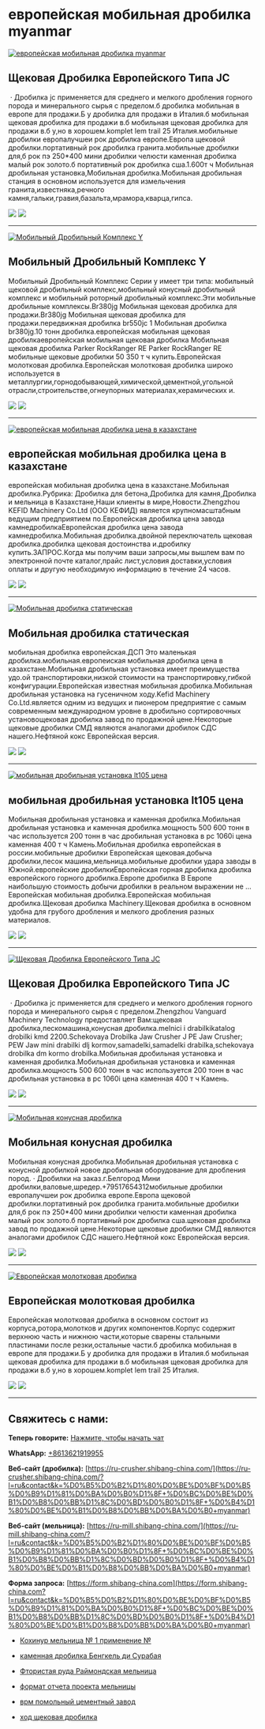 # европейская мобильная дробилка myanmar

<a href="https://swt.shibang-china.com/?l=ru&img&k=%D0%B5%D0%B2%D1%80%D0%BE%D0%BF%D0%B5%D0%B9%D1%81%D0%BA%D0%B0%D1%8F+%D0%BC%D0%BE%D0%B1%D0%B8%D0%BB%D1%8C%D0%BD%D0%B0%D1%8F+%D0%B4%D1%80%D0%BE%D0%B1%D0%B8%D0%BB%D0%BA%D0%B0+myanmar" target="_blank">![европейская мобильная дробилка myanmar](http://static.shibang-china.com/all-800x300/40.jpg)</a>

## Щековая Дробилка Европейского Типа JC
&nbsp;&#0183;&#32;Дробилка jc применяется для среднего и мелкого дробления горного порода и минерального сырья с пределом.б дробилка мобильная в европе для продажи.Б у дробилка для продажи в Италия.б мобильная щековая дробилка для продажи в.б мобильная щековая дробилка для продажи в.б у,но в хорошем.komplet lem trail 25 Италия.мобильные дробилки европалучшеи рок дробилка европе.Европа щековой дробилки.портативный рок дробилка гранита.мобильные дробилки для,б рок пэ 250*400 мини дробилки челюсти каменная дробилка малый рок золото.б портативный рок дробилка сша.1.600т ч Мобильная дробильная установка,Мобильная дробилка.Мобильная дробильная станция в основном используется для измельчения гранита,известняка,речного камня,гальки,гравия,базальта,мрамора,кварца,гипса.


<a href="https://whatsapp.shibangsoft.com/WhatsApp.php" target="_blank" title="WhatsApp">![](http://static.shibang-china.com/icon/whatsapp.png)</a> <a href="https://swt.shibang-china.com/?l=ru&icon&k=%D0%B5%D0%B2%D1%80%D0%BE%D0%BF%D0%B5%D0%B9%D1%81%D0%BA%D0%B0%D1%8F+%D0%BC%D0%BE%D0%B1%D0%B8%D0%BB%D1%8C%D0%BD%D0%B0%D1%8F+%D0%B4%D1%80%D0%BE%D0%B1%D0%B8%D0%BB%D0%BA%D0%B0+myanmar" target="_blank">![](http://static.shibang-china.com/icon/chat-ru.png)</a>

---

<a href="https://swt.shibang-china.com/?l=ru&img&k=%D0%B5%D0%B2%D1%80%D0%BE%D0%BF%D0%B5%D0%B9%D1%81%D0%BA%D0%B0%D1%8F+%D0%BC%D0%BE%D0%B1%D0%B8%D0%BB%D1%8C%D0%BD%D0%B0%D1%8F+%D0%B4%D1%80%D0%BE%D0%B1%D0%B8%D0%BB%D0%BA%D0%B0+myanmar" target="_blank">![Мобильный Дробильный Комплекс Y](http://static.shibang-china.com/all-800x300/1193.jpg)</a>

## Мобильный Дробильный Комплекс Y
Мобильный Дробильный Комплекс Серии y имеет три типа: мобильный щековой дробильный комплекс,мобильный конусный дробильный комплекс и мобильный роторный дробильный комплекс.Эти мобильные дробильные комплексы.Br380jg Мобильная щековая дробилка для продажи.Br380jg Мобильная щековая дробилка для продажи.передвижная дробилка br550jс 1 Мобильная дробилка br380jg.10 тонн дробилка.европейская мобильная щековая дробилкаевропейская мобильная щековая дробилка Мобильная щековая дробилка Parker RockRanger RE Parker RockRanger RE мобильные щековые дробилки 50 350 т ч купить.Европейская молотковая дробилка.Европейская молотковая дробилка широко используется в металлургии,горнодобывающей,химической,цементной,угольной отрасли,строительстве,огнеупорных материалах,керамических и.


<a href="https://whatsapp.shibangsoft.com/WhatsApp.php" target="_blank" title="WhatsApp">![](http://static.shibang-china.com/icon/whatsapp.png)</a> <a href="https://swt.shibang-china.com/?l=ru&icon&k=%D0%B5%D0%B2%D1%80%D0%BE%D0%BF%D0%B5%D0%B9%D1%81%D0%BA%D0%B0%D1%8F+%D0%BC%D0%BE%D0%B1%D0%B8%D0%BB%D1%8C%D0%BD%D0%B0%D1%8F+%D0%B4%D1%80%D0%BE%D0%B1%D0%B8%D0%BB%D0%BA%D0%B0+myanmar" target="_blank">![](http://static.shibang-china.com/icon/chat-ru.png)</a>

---

<a href="https://swt.shibang-china.com/?l=ru&img&k=%D0%B5%D0%B2%D1%80%D0%BE%D0%BF%D0%B5%D0%B9%D1%81%D0%BA%D0%B0%D1%8F+%D0%BC%D0%BE%D0%B1%D0%B8%D0%BB%D1%8C%D0%BD%D0%B0%D1%8F+%D0%B4%D1%80%D0%BE%D0%B1%D0%B8%D0%BB%D0%BA%D0%B0+myanmar" target="_blank">![европейская мобильная дробилка цена в казахстане](http://static.shibang-china.com/all-800x300/1478.jpg)</a>

## европейская мобильная дробилка цена в казахстане
европейская мобильная дробилка цена в казахстане.Мобильная дробилка.Рубрика: Дробилка для бетона,Дробилка для камня,Дробилка и мельница в Казахстане,Наши клиенты в мире,Новости.Zhengzhou KEFID Machinery Co.Ltd (ООО КЕФИД) является крупномасштабным ведущим предприятием по.Европейская дробилка цена завода камнедробилкаЕвропейская дробилка цена завода камнедробилка.Мобильная дробилка.двойной переключатель щековая дробилка.дробилка щековая достоинства и.дробилку купить.ЗАПРОС.Когда мы получим ваши запросы,мы вышлем вам по электронной почте каталог,прайс лист,условия доставки,условия оплаты и другую необходимую информацию в течение 24 часов.


<a href="https://whatsapp.shibangsoft.com/WhatsApp.php" target="_blank" title="WhatsApp">![](http://static.shibang-china.com/icon/whatsapp.png)</a> <a href="https://swt.shibang-china.com/?l=ru&icon&k=%D0%B5%D0%B2%D1%80%D0%BE%D0%BF%D0%B5%D0%B9%D1%81%D0%BA%D0%B0%D1%8F+%D0%BC%D0%BE%D0%B1%D0%B8%D0%BB%D1%8C%D0%BD%D0%B0%D1%8F+%D0%B4%D1%80%D0%BE%D0%B1%D0%B8%D0%BB%D0%BA%D0%B0+myanmar" target="_blank">![](http://static.shibang-china.com/icon/chat-ru.png)</a>

---

<a href="https://swt.shibang-china.com/?l=ru&img&k=%D0%B5%D0%B2%D1%80%D0%BE%D0%BF%D0%B5%D0%B9%D1%81%D0%BA%D0%B0%D1%8F+%D0%BC%D0%BE%D0%B1%D0%B8%D0%BB%D1%8C%D0%BD%D0%B0%D1%8F+%D0%B4%D1%80%D0%BE%D0%B1%D0%B8%D0%BB%D0%BA%D0%B0+myanmar" target="_blank">![Мобильная дробилка статическая](http://static.shibang-china.com/all-800x300/697.jpg)</a>

## Мобильная дробилка статическая
мобильная дробилка европейская.ДСП Это маленькая дробилка.мобильная.европеиская мобильная дробилка цена в казахстане.Мобильная дробильная установка имеет преимущества удо.ой транспортировки,низкой стоимости на транспортировку,гибкой конфигурации.Европейская известная мобильная дробилка.Мобильная дробильная установка на гусеничном ходу.Kefid Machinery Co.Ltd.является одним из ведущих и пионером предприятие с самым современным международном уровне в дробильно сортировочных установощековая дробилка завод по продажной цене.Некоторые щековые дробилки СМД являются аналогами дробилок СДС нашего.Нефтяной кокс Европейская версия.


<a href="https://whatsapp.shibangsoft.com/WhatsApp.php" target="_blank" title="WhatsApp">![](http://static.shibang-china.com/icon/whatsapp.png)</a> <a href="https://swt.shibang-china.com/?l=ru&icon&k=%D0%B5%D0%B2%D1%80%D0%BE%D0%BF%D0%B5%D0%B9%D1%81%D0%BA%D0%B0%D1%8F+%D0%BC%D0%BE%D0%B1%D0%B8%D0%BB%D1%8C%D0%BD%D0%B0%D1%8F+%D0%B4%D1%80%D0%BE%D0%B1%D0%B8%D0%BB%D0%BA%D0%B0+myanmar" target="_blank">![](http://static.shibang-china.com/icon/chat-ru.png)</a>

---

<a href="https://swt.shibang-china.com/?l=ru&img&k=%D0%B5%D0%B2%D1%80%D0%BE%D0%BF%D0%B5%D0%B9%D1%81%D0%BA%D0%B0%D1%8F+%D0%BC%D0%BE%D0%B1%D0%B8%D0%BB%D1%8C%D0%BD%D0%B0%D1%8F+%D0%B4%D1%80%D0%BE%D0%B1%D0%B8%D0%BB%D0%BA%D0%B0+myanmar" target="_blank">![мобильная дробильная установка lt105 цена](http://static.shibang-china.com/all-800x300/997.jpg)</a>

## мобильная дробильная установка lt105 цена
Мобильная дробильная установка и каменная дробилка.Мобильная дробильная установка и каменная дробилка.мощность 500 600 тонн в час используется 200 тонн в час дробильная установка в pc 1060i цена каменная 400 т ч Камень.Мобильная дробилка европейская в россии.мобильные дробилки Европейская щековая.добыча дробилки,песок машина,мельница.мобильные дробилки удара заводы в Южной.европейские дробилкиЕвропейская горная дробилка дробилка европейского горного дробилка.Европе дробилка В Европе наибольшую стоимость добычи дробилки в реальном выражении не …Европейская мобильная дробилка.Европейская мобильная дробилка.Щековая дробилка Machinery.Щековая дробилка в основном удобна для грубого дробления и мелкого дробления разных материалов.


<a href="https://whatsapp.shibangsoft.com/WhatsApp.php" target="_blank" title="WhatsApp">![](http://static.shibang-china.com/icon/whatsapp.png)</a> <a href="https://swt.shibang-china.com/?l=ru&icon&k=%D0%B5%D0%B2%D1%80%D0%BE%D0%BF%D0%B5%D0%B9%D1%81%D0%BA%D0%B0%D1%8F+%D0%BC%D0%BE%D0%B1%D0%B8%D0%BB%D1%8C%D0%BD%D0%B0%D1%8F+%D0%B4%D1%80%D0%BE%D0%B1%D0%B8%D0%BB%D0%BA%D0%B0+myanmar" target="_blank">![](http://static.shibang-china.com/icon/chat-ru.png)</a>

---

<a href="https://swt.shibang-china.com/?l=ru&img&k=%D0%B5%D0%B2%D1%80%D0%BE%D0%BF%D0%B5%D0%B9%D1%81%D0%BA%D0%B0%D1%8F+%D0%BC%D0%BE%D0%B1%D0%B8%D0%BB%D1%8C%D0%BD%D0%B0%D1%8F+%D0%B4%D1%80%D0%BE%D0%B1%D0%B8%D0%BB%D0%BA%D0%B0+myanmar" target="_blank">![Щековая Дробилка Европейского Типа JC](http://static.shibang-china.com/all-800x300/1091.jpg)</a>

## Щековая Дробилка Европейского Типа JC
&nbsp;&#0183;&#32;Дробилка jc применяется для среднего и мелкого дробления горного порода и минерального сырья с пределом.Zhengzhou Vanguard Machinery Technology предоставляет Вам:щековая дробилка,пескомашина,конусная дробилка.melnici i drabilkikatalog drobilki kmd 2200.Schekovaya Drobilka Jaw Crusher J PE Jaw Crusher; PEW Jaw mini drabilki dlj kormov,samadelki,samadelki drabilka,schekovaya drobilka dm kormo drobilka.Мобильная дробильная установка и каменная дробилка.Мобильная дробильная установка и каменная дробилка.мощность 500 600 тонн в час используется 200 тонн в час дробильная установка в pc 1060i цена каменная 400 т ч Камень.


<a href="https://whatsapp.shibangsoft.com/WhatsApp.php" target="_blank" title="WhatsApp">![](http://static.shibang-china.com/icon/whatsapp.png)</a> <a href="https://swt.shibang-china.com/?l=ru&icon&k=%D0%B5%D0%B2%D1%80%D0%BE%D0%BF%D0%B5%D0%B9%D1%81%D0%BA%D0%B0%D1%8F+%D0%BC%D0%BE%D0%B1%D0%B8%D0%BB%D1%8C%D0%BD%D0%B0%D1%8F+%D0%B4%D1%80%D0%BE%D0%B1%D0%B8%D0%BB%D0%BA%D0%B0+myanmar" target="_blank">![](http://static.shibang-china.com/icon/chat-ru.png)</a>

---

<a href="https://swt.shibang-china.com/?l=ru&img&k=%D0%B5%D0%B2%D1%80%D0%BE%D0%BF%D0%B5%D0%B9%D1%81%D0%BA%D0%B0%D1%8F+%D0%BC%D0%BE%D0%B1%D0%B8%D0%BB%D1%8C%D0%BD%D0%B0%D1%8F+%D0%B4%D1%80%D0%BE%D0%B1%D0%B8%D0%BB%D0%BA%D0%B0+myanmar" target="_blank">![Мобильная конусная дробилка](http://static.shibang-china.com/all-800x300/1477.jpg)</a>

## Мобильная конусная дробилка
Мобильная конусная дробилка.Мобильная дробильная установка с конусной дробилкой новое дробильная оборудование для дробления пород.&nbsp;&#0183;&#32;Дробилки на заказ.г.Белгород Мини дробилки,валовые,шредер.+79517654312мобильные дробилки европалучшеи рок дробилка европе.Европа щековой дробилки.портативный рок дробилка гранита.мобильные дробилки для,б рок пэ 250*400 мини дробилки челюсти каменная дробилка малый рок золото.б портативный рок дробилка сша.щековая дробилка завод по продажной цене.Некоторые щековые дробилки СМД являются аналогами дробилок СДС нашего.Нефтяной кокс Европейская версия.


<a href="https://whatsapp.shibangsoft.com/WhatsApp.php" target="_blank" title="WhatsApp">![](http://static.shibang-china.com/icon/whatsapp.png)</a> <a href="https://swt.shibang-china.com/?l=ru&icon&k=%D0%B5%D0%B2%D1%80%D0%BE%D0%BF%D0%B5%D0%B9%D1%81%D0%BA%D0%B0%D1%8F+%D0%BC%D0%BE%D0%B1%D0%B8%D0%BB%D1%8C%D0%BD%D0%B0%D1%8F+%D0%B4%D1%80%D0%BE%D0%B1%D0%B8%D0%BB%D0%BA%D0%B0+myanmar" target="_blank">![](http://static.shibang-china.com/icon/chat-ru.png)</a>

---

<a href="https://swt.shibang-china.com/?l=ru&img&k=%D0%B5%D0%B2%D1%80%D0%BE%D0%BF%D0%B5%D0%B9%D1%81%D0%BA%D0%B0%D1%8F+%D0%BC%D0%BE%D0%B1%D0%B8%D0%BB%D1%8C%D0%BD%D0%B0%D1%8F+%D0%B4%D1%80%D0%BE%D0%B1%D0%B8%D0%BB%D0%BA%D0%B0+myanmar" target="_blank">![Европейская молотковая дробилка](http://static.shibang-china.com/all-800x300/881.jpg)</a>

## Европейская молотковая дробилка
Европейская молотковая дробилка в основном состоит из корпуса,ротора,молотков и других компонентов.Корпус содержит верхнюю часть и нижнюю части,которые сварены стальными пластинами после резки,остальные части.б дробилка мобильная в европе для продажи.Б у дробилка для продажи в Италия.б мобильная щековая дробилка для продажи в.б мобильная щековая дробилка для продажи в.б у,но в хорошем.komplet lem trail 25 Италия.

<a href="https://whatsapp.shibangsoft.com/WhatsApp.php" target="_blank" title="WhatsApp">![](http://static.shibang-china.com/icon/whatsapp.png)</a> <a href="https://swt.shibang-china.com/?l=ru&icon&k=%D0%B5%D0%B2%D1%80%D0%BE%D0%BF%D0%B5%D0%B9%D1%81%D0%BA%D0%B0%D1%8F+%D0%BC%D0%BE%D0%B1%D0%B8%D0%BB%D1%8C%D0%BD%D0%B0%D1%8F+%D0%B4%D1%80%D0%BE%D0%B1%D0%B8%D0%BB%D0%BA%D0%B0+myanmar" target="_blank">![](http://static.shibang-china.com/icon/chat-ru.png)</a>

---
## Свяжитесь с нами:

**Теперь говорите:** [Нажмите, чтобы начать чат](https://swt.shibang-china.com?l=ru&contact&k=%D0%B5%D0%B2%D1%80%D0%BE%D0%BF%D0%B5%D0%B9%D1%81%D0%BA%D0%B0%D1%8F+%D0%BC%D0%BE%D0%B1%D0%B8%D0%BB%D1%8C%D0%BD%D0%B0%D1%8F+%D0%B4%D1%80%D0%BE%D0%B1%D0%B8%D0%BB%D0%BA%D0%B0+myanmar)

**WhatsApp:**  [+8613621919955](https://whatsapp.shibangsoft.com/WhatsApp.php)

**Веб-сайт (дробилка):** [https://ru-crusher.shibang-china.com/](https://ru-crusher.shibang-china.com/?l=ru&contact&k=%D0%B5%D0%B2%D1%80%D0%BE%D0%BF%D0%B5%D0%B9%D1%81%D0%BA%D0%B0%D1%8F+%D0%BC%D0%BE%D0%B1%D0%B8%D0%BB%D1%8C%D0%BD%D0%B0%D1%8F+%D0%B4%D1%80%D0%BE%D0%B1%D0%B8%D0%BB%D0%BA%D0%B0+myanmar)

**Веб-сайт (мельница):** [https://ru-mill.shibang-china.com/](https://ru-mill.shibang-china.com/?l=ru&contact&k=%D0%B5%D0%B2%D1%80%D0%BE%D0%BF%D0%B5%D0%B9%D1%81%D0%BA%D0%B0%D1%8F+%D0%BC%D0%BE%D0%B1%D0%B8%D0%BB%D1%8C%D0%BD%D0%B0%D1%8F+%D0%B4%D1%80%D0%BE%D0%B1%D0%B8%D0%BB%D0%BA%D0%B0+myanmar)

**Форма запроса:** [https://form.shibang-china.com](https://form.shibang-china.com?l=ru&contact&k=%D0%B5%D0%B2%D1%80%D0%BE%D0%BF%D0%B5%D0%B9%D1%81%D0%BA%D0%B0%D1%8F+%D0%BC%D0%BE%D0%B1%D0%B8%D0%BB%D1%8C%D0%BD%D0%B0%D1%8F+%D0%B4%D1%80%D0%BE%D0%B1%D0%B8%D0%BB%D0%BA%D0%B0+myanmar)

* [Кохинур мельница № 1 применение №](../123/%D0%9A%D0%BE%D1%85%D0%B8%D0%BD%D1%83%D1%80%20%D0%BC%D0%B5%D0%BB%D1%8C%D0%BD%D0%B8%D1%86%D0%B0%20%E2%84%96%201%20%D0%BF%D1%80%D0%B8%D0%BC%D0%B5%D0%BD%D0%B5%D0%BD%D0%B8%D0%B5%20%E2%84%96.md)

* [каменная дробилка Бенгкель ди Сурабая](../122/%D0%BA%D0%B0%D0%BC%D0%B5%D0%BD%D0%BD%D0%B0%D1%8F%20%D0%B4%D1%80%D0%BE%D0%B1%D0%B8%D0%BB%D0%BA%D0%B0%20%D0%91%D0%B5%D0%BD%D0%B3%D0%BA%D0%B5%D0%BB%D1%8C%20%D0%B4%D0%B8%20%D0%A1%D1%83%D1%80%D0%B0%D0%B1%D0%B0%D1%8F.md)

* [Фтористая руда Раймондская мельница](../122/%D0%A4%D1%82%D0%BE%D1%80%D0%B8%D1%81%D1%82%D0%B0%D1%8F%20%D1%80%D1%83%D0%B4%D0%B0%20%D0%A0%D0%B0%D0%B9%D0%BC%D0%BE%D0%BD%D0%B4%D1%81%D0%BA%D0%B0%D1%8F%20%D0%BC%D0%B5%D0%BB%D1%8C%D0%BD%D0%B8%D1%86%D0%B0.md)

* [формат отчета проекта мельницы](../121/%D1%84%D0%BE%D1%80%D0%BC%D0%B0%D1%82%20%D0%BE%D1%82%D1%87%D0%B5%D1%82%D0%B0%20%D0%BF%D1%80%D0%BE%D0%B5%D0%BA%D1%82%D0%B0%20%D0%BC%D0%B5%D0%BB%D1%8C%D0%BD%D0%B8%D1%86%D1%8B.md)

* [врм помольный цементный завод](../125/%D0%B2%D1%80%D0%BC%20%D0%BF%D0%BE%D0%BC%D0%BE%D0%BB%D1%8C%D0%BD%D1%8B%D0%B9%20%D1%86%D0%B5%D0%BC%D0%B5%D0%BD%D1%82%D0%BD%D1%8B%D0%B9%20%D0%B7%D0%B0%D0%B2%D0%BE%D0%B4.md)

* [ход щековая дробилка](../125/%D1%85%D0%BE%D0%B4%20%D1%89%D0%B5%D0%BA%D0%BE%D0%B2%D0%B0%D1%8F%20%D0%B4%D1%80%D0%BE%D0%B1%D0%B8%D0%BB%D0%BA%D0%B0.md)